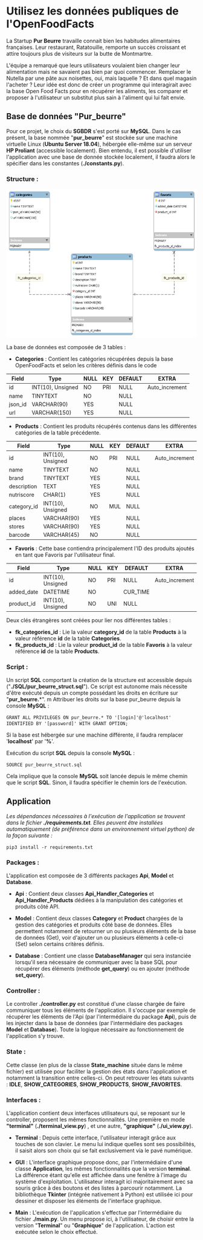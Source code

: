 # Utilisez les données publiques de l'OpenFoodFacts

La Startup **Pur Beurre** travaille connait bien les habitudes alimentaires françaises. Leur restaurant, Ratatouille, remporte un succès croissant et attire toujours plus de visiteurs sur la butte de Montmartre.

L'équipe a remarqué que leurs utilisateurs voulaient bien changer leur alimentation mais ne savaient pas bien par quoi commencer. Remplacer le Nutella par une pâte aux noisettes, oui, mais laquelle ? Et dans quel magasin l'acheter ? Leur idée est donc de créer un programme qui interagirait avec la base Open Food Facts pour en récupérer les aliments, les comparer et proposer à l'utilisateur un substitut plus sain à l'aliment qui lui fait envie.

## Base de données "Pur_beurre"

Pour ce projet, le choix du **SGBDR** s'est porté sur **MySQL**. Dans le cas présent, la base nommée "**pur_beurre**" est stockée sur une machine virtuelle Linux (**Ubuntu Server 18.04**), hébergée elle-même sur un serveur **HP Proliant** (accessible localement). Bien entendu, il est possible d'utiliser l'application avec une base de donnée stockée localement, il faudra alors le spécifier dans les constantes (**./constants.py**).

### Structure :

![MPD.PNG](https://github.com/Eidocode/OC_Project5/blob/master/ressources/MPD.png)

La base de données est composée de 3 tables : 

 - **Categories** : Contient les catégories récupérées depuis la base OpenFoodFacts et selon les critères définis dans le code

|Field           |Type                   |NULL  | KEY    |DEFAULT |EXTRA          |
|----------------|-----------------------|------|--------|--------|---------------|
|id              |INT(10), Unsigned      |NO    |PRI     |NULL    |Auto_increment |
|name            |TINYTEXT               |NO    |        |NULL    |               |
|json_id         |VARCHAR(90)            |YES   |        |NULL    |               |
|url             |VARCHAR(150)           |YES   |        |NULL    |               |

 - **Products** : Contient les produits récupérés contenus dans les différentes catégories de la table précédente.

|Field           |Type                   |NULL  | KEY    |DEFAULT |EXTRA          |
|----------------|-----------------------|------|--------|--------|---------------|
|id              |INT(10), Unsigned      |NO    |PRI     |NULL    |Auto_increment |
|name            |TINYTEXT               |NO    |        |NULL    |               |
|brand           |TINYTEXT               |YES   |        |NULL    |               |
|description     |TEXT                   |YES   |        |NULL    |               |
|nutriscore      |CHAR(1)                |YES   |        |NULL    |               |
|category_id     |INT(10), Unsigned      |NO    |MUL     |NULL    |               |
|places          |VARCHAR(90)            |YES   |        |NULL    |               |
|stores          |VARCHAR(90)            |YES   |        |NULL    |               |
|barcode         |VARCHAR(45)            |NO    |        |NULL    |               |

 - **Favoris** : Cette base contiendra principalement l'ID des produits ajoutés en tant que Favoris par l'utilisateur final. 

|Field           |Type                   |NULL  | KEY    |DEFAULT |EXTRA          |
|----------------|-----------------------|------|--------|--------|---------------|
|id              |INT(10), Unsigned      |NO    |PRI     |NULL    |Auto_increment |
|added_date      |DATETIME               |NO    |        |CUR_TIME|               |
|product_id      |INT(10), Unsigned      |NO    |UNI     |NULL    |               |

Deux clés étrangères sont créées pour lier nos différentes tables : 

 - **fk_categories_id** :  Lie la valeur **category_id** de la table **Products** à la valeur référence **id** de la table **Categories**.
 - **fk_products_id** :  Lie la valeur **product_id** de la table **Favoris** à la valeur référence **id** de la table **Products**.

### Script :

Un script **SQL** comportant la création de la structure est accessible depuis ("**./SQL/pur_beurre_struct.sql**"). Ce script est autonome mais nécessite d'être exécuté depuis un compte possédant les droits en écriture sur "**pur_beurre.***".
m
Attribuer les droits sur la base pur_beurre depuis la console **MySQL** : 

    GRANT ALL PRIVILEGES ON pur_beurre.* TO '[login]'@'localhost' IDENTIFIED BY '[password]' WITH GRANT OPTION;
Si la base est hébergée sur une machine différente, il faudra remplacer '**localhost**' par '**%**'.

Exécution du script **SQL** depuis la console **MySQL** :

    SOURCE pur_beurre_struct.sql

Cela implique que la console **MySQL** soit lancée depuis le même chemin que le script **SQL**. Sinon, il faudra spécifier le chemin lors de l'exécution.


## Application

_Les dépendances nécessaires à l'exécution de l'application se trouvent dans le fichier **./requirements.txt**. Elles peuvent être installées automatiquement (de préférence dans un environnement virtuel python) de la façon suivante :_

	pip3 install -r requirements.txt

### Packages :

L'application est composée de 3 différents packages **Api**, **Model** et **Database**.

- **Api** :  Contient deux classes **Api_Handler_Categories** et **Api_Handler_Products** dédiées à la manipulation des catégories et produits  côté API.

- **Model** :  Contient deux classes **Category** et **Product** chargées de la gestion des catégories et produits côté base de données. Elles permettent notamment de retourner un ou plusieurs éléments de la base de données (Get), voir d'ajouter un ou plusieurs éléments à celle-ci (Set) selon certains critères définis.

- **Database** :  Contient une classe **DatabaseManager** qui sera instanciée lorsqu'il sera nécessaire de communiquer avec la base SQL pour récupérer des éléments (méthode **get_query**) ou en ajouter (méthode **set_query**).


### Controller : 

Le controller **./controller.py** est constitué d'une classe chargée de faire communiquer tous les éléments de l'application. Il s'occupe par exemple de récupérer les éléments de l'Api (par l'intermédiaire du package **Api**), puis de les injecter dans la base de données (par l'intermédiaire des packages **Model** et **Database**). Toute la logique nécessaire au fonctionnement de l'application s'y trouve.


### State : 

Cette classe (en plus de la classe **State_machine** située dans le même fichier) est utilisée pour faciliter la gestion des états dans l'application et notamment la transition entre celles-ci. On peut retrouver les états suivants : **IDLE**, **SHOW_CATEGORIES**, **SHOW_PRODUCTS**, **SHOW_FAVORITES**.


### Interfaces : 

L'application contient deux interfaces utilisateurs qui, se reposant sur le controller, proposent les mêmes fonctionnalités. Une première en mode **"terminal"** (**./terminal_view.py**) , et une autre, **"graphique"** (**./ui_view.py**).

- **Terminal** :  Depuis cette interface, l'utilisateur interagit grâce aux touches de son clavier. Le menu lui indique quelles sont ses possibilités, il saisit alors son choix qui se fait exclusivement via le pavé numérique.

- **GUI** :  L'interface graphique propose donc, par l'intermédiaire d'une classe **Application**,  les mêmes fonctionnalités que la version **terminal**. La différence étant qu'elle est affichée dans une fenêtre à l'image du système d'exploitation. L'utilisateur interagit ici majoritairement avec sa souris grâce à des boutons et des listes à parcourir notamment. La bibliothèque **Tkinter** (intégrée nativement à Python) est utilisée ici pour dessiner et disposer les éléments de l'interface graphique.

- **Main** :  L'exécution de l'application s'effectue par l'intermédiaire du fichier **./main.py**. Un menu propose ici, à l'utilisateur, de choisir entre la version "**Terminal**" ou "**Graphique**" de l'application. L'action est exécutée selon le choix effectué.

